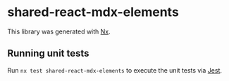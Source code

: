 # shared-react-mdx-elements

This library was generated with [Nx](https://nx.dev).

## Running unit tests

Run `nx test shared-react-mdx-elements` to execute the unit tests via [Jest](https://jestjs.io).
